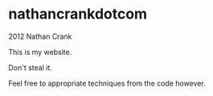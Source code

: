 # nathancrankdotcom
2012 Nathan Crank

This is my website.

Don't steal it.

Feel free to appropriate techniques from the code however.